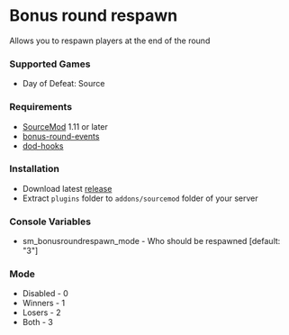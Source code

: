 # Bonus round respawn

Allows you to respawn players at the end of the round

### Supported Games

* Day of Defeat: Source

### Requirements

* [SourceMod](https://www.sourcemod.net) 1.11 or later
* [bonus-round-events](https://github.com/dronelektron/bonus-round-events)
* [dod-hooks](https://github.com/dronelektron/dod-hooks)

### Installation

* Download latest [release](https://github.com/dronelektron/bonus-round-respawn/releases)
* Extract `plugins` folder to `addons/sourcemod` folder of your server

### Console Variables

* sm_bonusroundrespawn_mode - Who should be respawned [default: "3"]

### Mode

* Disabled - 0
* Winners - 1
* Losers - 2
* Both - 3
